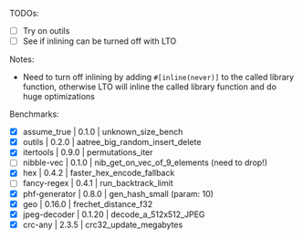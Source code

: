 TODOs:
- [ ] Try on outils
- [ ] See if inlining can be turned off with LTO

Notes:
- Need to turn off inlining by adding `#[inline(never)]` to the called library function, otherwise LTO will inline the called library function and do huge optimizations

Benchmarks:
- [x] assume_true | 0.1.0 | unknown_size_bench
- [x] outils | 0.2.0 | aatree_big_random_insert_delete
- [x] itertools | 0.9.0 | permutations_iter
- [ ] nibble-vec | 0.1.0 | nib_get_on_vec_of_9_elements (need to drop!)
- [x] hex | 0.4.2 | faster_hex_encode_fallback
- [ ] fancy-regex | 0.4.1 | run_backtrack_limit
- [x] phf-generator | 0.8.0 | gen_hash_small (param: 10)
- [x] geo | 0.16.0 | frechet_distance_f32
- [x] jpeg-decoder | 0.1.20 | decode_a_512x512_JPEG
- [x] crc-any | 2.3.5  | crc32_update_megabytes
